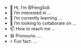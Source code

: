 - 👋 Hi, I’m @FengSidi
- 👀 I’m interested in ...
- 🌱 I’m currently learning ...
- 💞️ I’m looking to collaborate on ...
- 📫 How to reach me ...
- 😄 Pronouns: ...
- ⚡ Fun fact: ...

<!---
FengSidi/FengSidi is a ✨ special ✨ repository because its `README.md` (this file) appears on your GitHub profile.
You can click the Preview link to take a look at your changes.
--->
